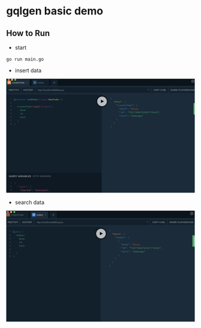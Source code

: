 # gqlgen basic demo

## How to Run

* start

```code
go run main.go
```

* insert data

![image](images/insert.png)

* search data

![image](images/search.png)
